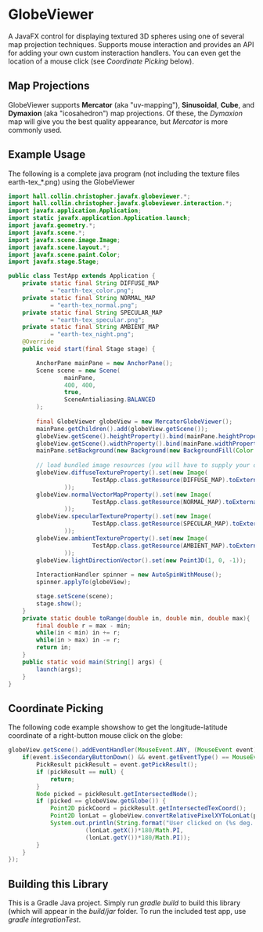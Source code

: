 # GlobeViewer
A JavaFX control for displaying textured 3D spheres using one of several map projection techniques. Supports mouse interaction and provides an API for adding your own custom insteraction handlers. You can even get the location of a mouse click (see *Coordinate Picking* below).

## Map Projections
GlobeViewer supports **Mercator** (aka "uv-mapping"), **Sinusoidal**, **Cube**, and **Dymaxion** (aka "icosahedron") map projections. Of these, the *Dymaxion* map will give you the best quality appearance, but *Mercator* is more commonly used.

## Example Usage
The following is a complete java program (not including the texture files earth-tex_*.png) using the GlobeViewer
```java
import hall.collin.christopher.javafx.globeviewer.*;
import hall.collin.christopher.javafx.globeviewer.interaction.*;
import javafx.application.Application;
import static javafx.application.Application.launch;
import javafx.geometry.*;
import javafx.scene.*;
import javafx.scene.image.Image;
import javafx.scene.layout.*;
import javafx.scene.paint.Color;
import javafx.stage.Stage;

public class TestApp extends Application {
	private static final String DIFFUSE_MAP
			= "earth-tex_color.png";
	private static final String NORMAL_MAP
			= "earth-tex_normal.png";
	private static final String SPECULAR_MAP
			= "earth-tex_specular.png";
	private static final String AMBIENT_MAP
			= "earth-tex_night.png";
	@Override
	public void start(final Stage stage) {

		AnchorPane mainPane = new AnchorPane();
		Scene scene = new Scene(
				mainPane,
				400, 400,
				true,
				SceneAntialiasing.BALANCED
		);
		
		final GlobeViewer globeView = new MercatorGlobeViewer();
		mainPane.getChildren().add(globeView.getScene());
		globeView.getScene().heightProperty().bind(mainPane.heightProperty());
		globeView.getScene().widthProperty().bind(mainPane.widthProperty());
		mainPane.setBackground(new Background(new BackgroundFill(Color.MIDNIGHTBLUE, CornerRadii.EMPTY, Insets.EMPTY)));
		
		// load bundled image resources (you will have to supply your own images)
		globeView.diffuseTextureProperty().set(new Image(
						TestApp.class.getResource(DIFFUSE_MAP).toExternalForm()
				));
		globeView.normalVectorMapProperty().set(new Image(
						TestApp.class.getResource(NORMAL_MAP).toExternalForm()
				));
		globeView.specularTextureProperty().set(new Image(
						TestApp.class.getResource(SPECULAR_MAP).toExternalForm()
				));
		globeView.ambientTextureProperty().set(new Image(
						TestApp.class.getResource(AMBIENT_MAP).toExternalForm()
				));
		globeView.lightDirectionVector().set(new Point3D(1, 0, -1));
		
		InteractionHandler spinner = new AutoSpinWithMouse();
		spinner.applyTo(globeView);

		stage.setScene(scene);
		stage.show();
	}
	private static double toRange(double in, double min, double max){
		final double r = max - min;
		while(in < min) in += r;
		while(in > max) in -= r;
		return in;
	}
	public static void main(String[] args) {
		launch(args);
	}
}

```

## Coordinate Picking
The following code example showshow to get the longitude-latitude coordinate of a right-button mouse click on the globe:
```java
globeView.getScene().addEventHandler(MouseEvent.ANY, (MouseEvent event)->{
	if(event.isSecondaryButtonDown() && event.getEventType() == MouseEvent.MOUSE_PRESSED) {
		PickResult pickResult = event.getPickResult();
		if (pickResult == null) {
			return;
		}
		Node picked = pickResult.getIntersectedNode();
		if (picked == globeView.getGlobe()) {
			Point2D pickCoord = pickResult.getIntersectedTexCoord();
			Point2D lonLat = globeView.convertRelativePixelXYToLonLat(pickCoord);
			System.out.println(String.format("User clicked on (%s deg. Longitude, %s deg. Latitude)", 
					  (lonLat.getX())*180/Math.PI,
					  (lonLat.getY())*180/Math.PI));
		}
	}
});
```

## Building this Library
This is a Gradle Java project. Simply run *gradle build* to build this library (which will appear in the *build/jar* folder. To run the included test app, use *gradle integrationTest*.
